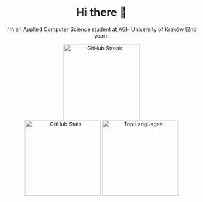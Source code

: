 <h1 align='center'>Hi there 👋</h1>

<p align='center'>I'm an Applied Computer Science student at AGH University of Kraków (2nd year).</p>

<div align='center'>
  <img height='200' alt='GitHub Streak' src='https://github-readme-streak-stats.herokuapp.com?user=frun36&theme=dark&hide_border=true'> <br>
  <img height='200' alt='GitHub Stats' src='https://github-readme-stats.vercel.app/api/?username=frun36&show_icons=true&theme=dark&color=ff0000&hide_border=true'>
  <img height='200' alt='Top Languages' src='https://github-readme-stats.vercel.app/api/top-langs/?username=frun36&langs_count=8&theme=dark&layout=compact&hide_border=true&exclude_repo=control-server-doc'>
</div>

<!--
**frun36/frun36** is a ✨ _special_ ✨ repository because its `README.md` (this file) appears on your GitHub profile.

Here are some ideas to get you started:

- 🔭 I’m currently working on ...
- 🌱 I’m currently learning ...
- 👯 I’m looking to collaborate on ...
- 🤔 I’m looking for help with ...
- 💬 Ask me about ...
- 📫 How to reach me: ...
- 😄 Pronouns: ...
- ⚡ Fun fact: ...
-->

